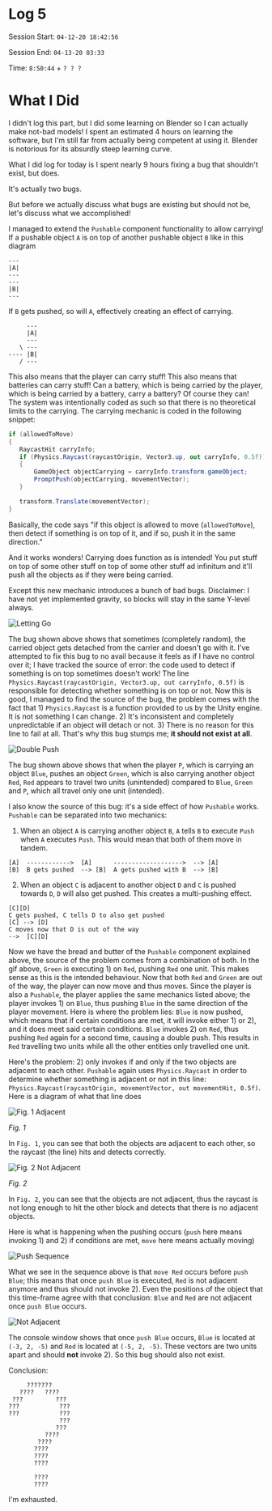 # Log 5


Session Start: `04-12-20 18:42:56`


Session End: `04-13-20 03:33`


Time: `8:50:44` + ` ? ? ? `

# What I Did
I didn't log this part, but I did some learning on Blender so I can actually make not-bad models! I spent an estimated 4 hours on learning the software, but I'm still far from actually being competent at using it. Blender is notorious for its absurdly steep learning curve.

What I did log for today is I spent nearly 9 hours fixing a bug that shouldn't exist, but does.

It's actually two bugs.

But before we actually discuss what bugs are existing but should not be, let's discuss what we accomplished!

I managed to extend the `Pushable` component functionality to allow carrying! If a pushable object `A` is on top of another pushable object `B` like in this diagram
```
---
|A|
---
---
|B|
---
```

If `B` gets pushed, so will `A`, effectively creating an effect of carrying.
```
     ---
     |A|
     ---
   \ ---
---- |B|
   / ---
```

This also means that the player can carry stuff! This also means that batteries can carry stuff! Can a battery, which is being carried by the player, which is being carried by a battery, carry a battery? Of course they can! The system was intentionally coded as such so that there is no theoretical limits to the carrying. The carrying mechanic is coded in the following snippet:
 ```cs
if (allowedToMove)
{
    RaycastHit carryInfo;
    if (Physics.Raycast(raycastOrigin, Vector3.up, out carryInfo, 0.5f))
    {
        GameObject objectCarrying = carryInfo.transform.gameObject;
        PromptPush(objectCarrying, movementVector);
    }

    transform.Translate(movementVector);
}
```

Basically, the code says "if this object is allowed to move (`allowedToMove`), then detect if something is on top of it, and if so, push it in the same direction."

And it works wonders! Carrying does function as is intended! You put stuff on top of some other stuff on top of some other stuff ad infinitum and it'll push all the objects as if they were being carried.

Except this new mechanic introduces a bunch of bad bugs. Disclaimer: I have not yet implemented gravity, so blocks will stay in the same Y-level always.

![Letting Go](../Capstone_Logs/Resources/Log5/LetGo.gif "WHAT  ? !? !? !? !")

The bug shown above shows that sometimes (completely random), the carried object gets detached from the carrier and doesn't go with it. I've attempted to fix this bug to no avail because it feels as if I have no control over it; I have tracked the source of error: the code used to detect if something is on top sometimes doesn't work! The line `Physics.Raycast(raycastOrigin, Vector3.up, out carryInfo, 0.5f)` is responsible for detecting whether something is on top or not. Now this is good, I managed to find the source of the bug, the problem comes with the fact that 1) `Physics.Raycast` is a function provided to us by the Unity engine. It is not something I can change. 2) It's inconsistent and completely unpredictable if an object will detach or not. 3) There is no reason for this line to fail at all. That's why this bug stumps me; **it should not exist at all**.

![Double Push](../Capstone_Logs/Resources/Log5/DoublePush.gif "WHAT  ? ? ?! ?! ?! ! ! ! !? ?! ?!? !!")

The bug shown above shows that when the player `P`, which is carrying an object `Blue`, pushes an object `Green`, which is also carrying another object `Red`, `Red` appears to travel two units (unintended) compared to `Blue`, `Green` and `P`, which all travel only one unit (intended).

I also know the source of this bug: it's a side effect of how `Pushable` works. `Pushable` can be separated into two mechanics:

1) When an object `A` is carrying another object `B`, `A` tells `B` to execute `Push` when `A` executes `Push`. This would mean that both of them move in tandem.
```
[A]  ------------>  [A]      ------------------->  --> [A]
[B]  B gets pushed  --> [B]  A gets pushed with B  --> [B]
```

2) When an object `C` is adjacent to another object `D` and `C` is pushed towards `D`, `D` will also get pushed. This creates a multi-pushing effect.
```
[C][D]
C gets pushed, C tells D to also get pushed
[C] --> [D]
C moves now that D is out of the way
-->  [C][D]
```

Now we have the bread and butter of the `Pushable` component explained above, the source of the problem comes from a combination of both. In the gif above, `Green` is executing 1) on `Red`, pushing `Red` one unit. This makes sense as this is the intended behaviour. Now that both `Red` and `Green` are out of the way, the player can now move and thus moves. Since the player is also a `Pushable`, the player applies the same mechanics listed above; the player invokes 1) on `Blue`, thus pushing `Blue` in the same direction of the player movement. Here is where the problem lies: `Blue` is now pushed, which means that if certain conditions are met, it will invoke either 1) or 2), and it does meet said certain conditions. `Blue` invokes 2) on `Red`, thus pushing `Red` again for a second time, causing a double push. This results in `Red` travelling two units while all the other entities only travelled one unit.

Here's the problem: 2) only invokes if and only if the two objects are adjacent to each other. `Pushable` again uses `Physics.Raycast` in order to determine whether something is adjacent or not in this line: `Physics.Raycast(raycastOrigin, movementVector, out movementHit, 0.5f)`. Here is a diagram of what that line does

![Fig. 1 Adjacent](../Capstone_Logs/Resources/Log5/Fig1Adjacent.png "These two blocks are adjacent, the raycast hits the other block.")

_Fig. 1_

In `Fig. 1`, you can see that both the objects are adjacent to each other, so the raycast (the line) hits and detects correctly.

![Fig. 2 Not Adjacent](../Capstone_Logs/Resources/Log5/Fig2NotAdjacent.png "These two blocks are not adjacent, the raycast does not hit.")

_Fig. 2_

In `Fig. 2`, you can see that the objects are not adjacent, thus the raycast is not long enough to hit the other block and detects that there is no adjacent objects.

Here is what is happening when the pushing occurs (`push` here means invoking 1) and 2) if conditions are met, `move` here means actually moving)

![Push Sequence](../Capstone_Logs/Resources/Log5/PushSequence.png)

What we see in the sequence above is that `move Red` occurs before `push Blue`; this means that once `push Blue` is executed, `Red` is not adjacent anymore and thus should not invoke 2). Even the positions of the object that this time-frame agree with that conclusion: `Blue` and `Red` are not adjacent once `push Blue` occurs.

![Not Adjacent](../Capstone_Logs/Resources/Log5/ProofNotAdjacent.png)

The console window shows that once `push Blue` occurs, `Blue` is located at `(-3, 2, -5)` and `Red` is located at `(-5, 2, -5)`. These vectors are two units apart and should **not** invoke 2). So this bug should also not exist.

Conclusion:
```
     ???????
   ????   ????
 ???         ???
???           ???
???           ???
              ???
             ???
          ????
        ????
       ????
       ????
       ????

       ????
       ????
```

I'm exhausted.
